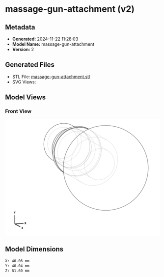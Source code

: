 # massage-gun-attachment (v2)

## Metadata

- **Generated:** 2024-11-22 11:28:03
- **Model Name:** massage-gun-attachment
- **Version:** 2

## Generated Files

- STL File: [massage-gun-attachment.stl](./massage-gun-attachment.stl)
- SVG Views:

## Model Views

### Front View
![](./massage-gun-attachment_front.svg)

## Model Dimensions

```
X: 40.06 mm
Y: 40.04 mm
Z: 81.60 mm
```

